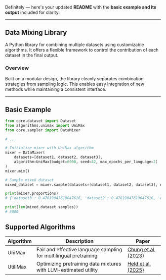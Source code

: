 Definitely — here's your updated **README** with the **basic example and its output** included for clarity:

---

## **Data Mixing Library**

A Python library for combining multiple datasets using customizable algorithms. It offers a flexible framework to control the contribution of each dataset in the final output.

### **Overview**

Built on a modular design, the library cleanly separates combination strategies from sampling logic. This enables easy integration of new methods while maintaining a consistent interface.

---

## **Basic Example**

```python
from core.dataset import Dataset
from algorithms.unimax import UniMax
from core.sampler import DataMixer

# ...

# Initialize mixer with UniMax algorithm
mixer = DataMixer(
    datasets=[dataset1, dataset2, dataset3],
    algorithm=UniMax(budget=6000, seed=42, max_epochs_per_language=2)
)
mixer.mix()

# Sample mixed dataset
mixed_dataset = mixer.sample(datasets=[dataset1, dataset2, dataset3], output_size=6000)

print(mixer.proportions)
# {'dataset3': 0.47619047619047616, 'dataset2': 0.47619047619047616, 'dataset1': 0.047619047619047616}

print(len(mixed_dataset.samples))
# 6000
```
## Supported Algorithms

| Algorithm | Description | Paper |
|-----------|-------------|-------|
| UniMax | Fair and effective language sampling for multilingual pretraining | [Chung et al. (2023)](https://arxiv.org/abs/2304.09151) |
| UtiliMax | Optimizing pretraining data mixtures with LLM-estimated utility | [Held et al. (2025)](https://arxiv.org/abs/2501.11747) |
